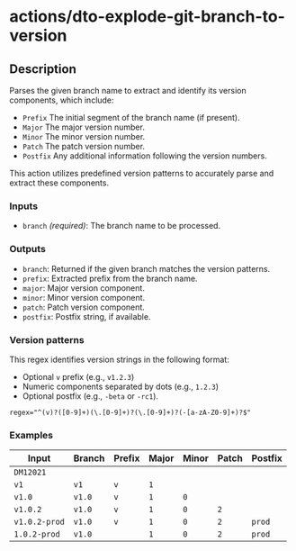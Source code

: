 # actions/dto-explode-git-branch-to-version

## Description
Parses the given branch name to extract and identify its version components, which include:

- `Prefix` The initial segment of the branch name (if present).
- `Major` The major version number.
- `Minor` The minor version number.
- `Patch` The patch version number.
- `Postfix` Any additional information following the version numbers.

This action utilizes predefined version patterns to accurately parse and extract these components.

### Inputs
- ``branch`` _(required)_: The branch name to be processed.

### Outputs
- ``branch``: Returned if the given branch matches the version patterns.
- ``prefix``: Extracted prefix from the branch name.
- ``major``: Major version component.
- ``minor``: Minor version component.
- ``patch``: Patch version component.
- ``postfix``: Postfix string, if available.

### Version patterns

This regex identifies version strings in the following format:
- Optional `v` prefix (e.g., `v1.2.3`)
- Numeric components separated by dots (e.g., `1.2.3`)
- Optional postfix (e.g., `-beta` or `-rc1`).

```
regex="^(v)?([0-9]+)(\.[0-9]+)?(\.[0-9]+)?(-[a-zA-Z0-9]+)?$"
```

### Examples

| Input         | Branch | Prefix | Major | Minor | Patch | Postfix |
|---------------|------|--------|-------|-------|-------|---------|
| `DM12021`     |      |        |       |       |       |         |
| `v1`          |    `v1`  | `v`      | `1`     |       |       |         |
| `v1.0`        |    `v1.0` | `v`      | `1`     | `0`     |       |         |
| `v1.0.2`      |    `v1.0` | `v`      | `1`     | `0`     | `2`   |         |
| `v1.0.2-prod` |    `v1.0` | `v`      | `1`     | `0`     | `2`   | `prod`    |
| `1.0.2-prod` |    `v1.0` |      | `1`     | `0`     | `2`   | `prod`    |
